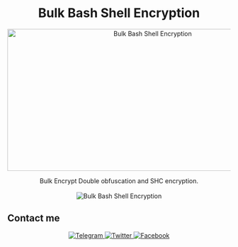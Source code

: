 <h1 align="center">Bulk Bash Shell Encryption</h3>
<p align="center">
  <a href="https://github.com/ibnufachrizal/Bash-Shell-Encryption">
<img src="https://socialify.git.ci/ibnufachrizal/Bash-Shell-Encryption/image?description=1&font=Raleway&forks=1&issues=1&language=1&logo=https://user-images.githubusercontent.com/26188697/205467543-36120e2c-f873-48b4-8500-9faae523d055.png&name=1&owner=1&pattern=Brick%20Wall&pulls=1&stargazers=1&theme=Light" alt="Bulk Bash Shell Encryption" width="640" height="320" />
  </a>
  <p align="center">
    Bulk Encrypt Double obfuscation and SHC encryption.<br/>
    <br />    
    <img src="https://user-images.githubusercontent.com/26188697/205416441-83f1e970-5dfd-497f-bc18-cef448892fb3.png" alt="Bulk Bash Shell Encryption" />
  </p>
</p>


## Contact me
<p align="center">
  <a href="https://t.me/ibnufachrizal/">
    <img alt="Telegram" src="https://img.shields.io/badge/Telegram-2CA5E0?style=for-the-badge&logo=telegram&logoColor=white" />
   </a>
  <a href="https://twitter.com/ibnufachrizal">
    <img alt="Twitter" src="https://img.shields.io/badge/Twitter-00acee?style=for-the-badge&logo=twitter&logoColor=white" />
  </a>
   <a href="https://www.facebook.com/ibnufachrizal">
    <img alt="Facebook" src="https://img.shields.io/badge/Facebook-3b5998?style=for-the-badge&logo=facebook&logoColor=white" />
   </a>
</p>
